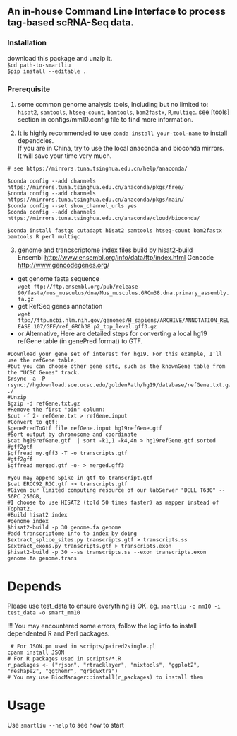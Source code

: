 ## An in-house Command Line Interface to process tag-based scRNA-Seq data.

### Installation  
download this package and unzip it.   
`$cd path-to-smartliu`   
`$pip install --editable .`   
### Prerequisite
1. some common genome analysis tools, Including but no limited to: `hisat2`, `samtools`, `htseq-count`, `bamtools`, `bam2fastx`, `R`,`multiqc`. see [tools] section in configs/mm10.config file to find more information.   

2. It is highly recommended to use `conda install your-tool-name` to install dependcies.   
If you are in China, try to use the local anaconda and bioconda mirrors. It will save your time very much.
```shell
# see https://mirrors.tuna.tsinghua.edu.cn/help/anaconda/

$conda config --add channels https://mirrors.tuna.tsinghua.edu.cn/anaconda/pkgs/free/
$conda config --add channels https://mirrors.tuna.tsinghua.edu.cn/anaconda/pkgs/main/
$conda config --set show_channel_urls yes
$conda config --add channels https://mirrors.tuna.tsinghua.edu.cn/anaconda/cloud/bioconda/
```
`$conda install fastqc cutadapt hisat2 samtools htseq-count bam2fastx bamtools R perl multiqc`

3. genome and trancscriptome index files build by hisat2-build   
Ensembl http://www.ensembl.org/info/data/ftp/index.html
Gencode http://www.gencodegenes.org/
- get genome fasta sequence   
`wget ftp://ftp.ensembl.org/pub/release-90/fasta/mus_musculus/dna/Mus_musculus.GRCm38.dna.primary_assembly.fa.gz`
- get RefSeq genes annotation   
`wget ftp://ftp.ncbi.nlm.nih.gov/genomes/H_sapiens/ARCHIVE/ANNOTATION_RELEASE.107/GFF/ref_GRCh38.p2_top_level.gff3.gz`
- or Alternative, Here are detailed steps for converting a local hg19 refGene table (in genePred format) to GTF.   
```
#Download your gene set of interest for hg19. For this example, I'll use the refGene table, 
#but you can choose other gene sets, such as the knownGene table from the "UCSC Genes" track.
$rsync -a -P rsync://hgdownload.soe.ucsc.edu/goldenPath/hg19/database/refGene.txt.gz ./
#Unzip
$gzip -d refGene.txt.gz
#Remove the first "bin" column:
$cut -f 2- refGene.txt > refGene.input
#Convert to gtf:
$genePredToGtf file refGene.input hg19refGene.gtf
#Sort output by chromosome and coordinate
$cat hg19refGene.gtf  | sort -k1,1 -k4,4n > hg19refGene.gtf.sorted
#gff2gtf
$gffread my.gff3 -T -o transcripts.gtf
#gtf2gff
$gffread merged.gtf -o- > merged.gff3

#you may append Spike-in gtf to transcript.gtf
$cat ERCC92_RGC.gtf >> transcripts.gtf
#Given our limited computing resource of our labServer "DELL T630" -- 56PC 256GB, 
#I choose to use HISAT2 (told 50 times faster) as mapper instead of Tophat2. 
#Build hisat2 index
#genome index
$hisat2-build -p 30 genome.fa genome
#add transcriptome info to index by doing
$extract_splice_sites.py transcripts.gtf > transcripts.ss
$extract_exons.py transcripts.gtf > transcripts.exon
$hisat2-build -p 30 --ss transcripts.ss --exon transcripts.exon genome.fa genome.trans
```


# Depends
Please use test_data to ensure everything is OK.  eg.   `smartliu -c mm10 -i test_data -o smart_mm10`

!!! You may encountered some errors, follow the log info to install dependented R and Perl packages.

```
 # For JSON.pm used in scripts/paired2single.pl 
cpanm install JSON
# For R packages used in scripts/*.R
r_packages <- ("rjson", "rtracklayer", "mixtools", "ggplot2", "reshape2", "ggthemr", "gridExtra")
# You may use BiocManager::install(r_packages) to install them
```

# Usage

Use `smartliu --help` to see how to start    
